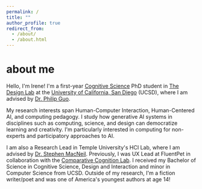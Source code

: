 ```yaml
---
permalink: /
title: ""
author_profile: true
redirect_from: 
  - /about/
  - /about.html
---
```


about me
======

Hello, I'm Irene! I'm a first-year [Cognitive Science](https://cogsci.ucsd.edu) PhD student in [The Design Lab](https://designlab.ucsd.edu) at the [University of California, San Diego](https://ucsd.edu) (UCSD), where I am advised by [Dr. Philip Guo](https://pg.ucsd.edu).

My research interests span Human-Computer Interaction, Human-Centered AI, and computing pedagogy. I study how generative AI systems in disciplines such as computing, science, and design can democratize learning and creativity. I'm particularly interested in computing for non-experts and participatory approaches to AI.

I am also a Research Lead in Temple University's HCI Lab, where I am advised by [Dr. Stephen MacNeil](https://stevemacn.github.io). Previously, I was UX Lead at FluentPet in collaboration with the [Comparative Cognition Lab](https://cclab.ucsd.edu). I received my Bachelor of Science in Cognitive Science, Design and Interaction and minor in Computer Science from UCSD. Outside of my research, I'm a fiction writer/poet and was one of America's youngest authors at age 14!